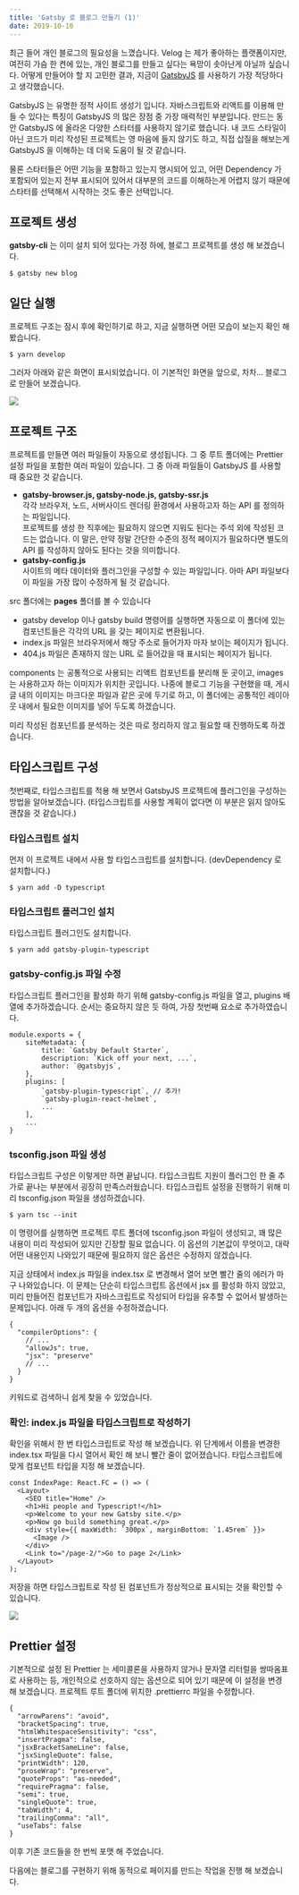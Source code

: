 ```yaml
---
title: 'Gatsby 로 블로그 만들기 (1)'
date: 2019-10-10
---
```


최근 들어 개인 블로그의 필요성을 느꼈습니다. Velog 는 제가 좋아하는 플랫폼이지만, 여전히 가슴 한 켠에 있는, 개인 블로그를 만들고 싶다는 욕망이 솟아난게 아닐까 싶습니다. 어떻게 만들어야 할 지 고민한 결과, 지금이 [GatsbyJS](https://www.gatsbyjs.org/) 를 사용하기 가장 적당하다고 생각했습니다.

GatsbyJS 는 유명한 정적 사이트 생성기 입니다. 자바스크립트와 리액트를 이용해 만들 수 있다는 특징이 GatsbyJS 의 많은 장점 중 가장 매력적인 부분입니다. 만드는 동안 GatsbyJS 에 올라온 다양한 스타터를 사용하지 않기로 했습니다. 내 코드 스타일이 아닌 코드가 미리 작성된 프로젝트는 영 마음에 들지 않기도 하고, 직접 삽질을 해보는게 GatsbyJS 을 이해하는 데 더욱 도움이 될 것 같습니다.

물론 스타터들은 어떤 기능을 포함하고 있는지 명시되어 있고, 어떤 Dependency 가 포함되어 있는지 전부 표시되어 있어서 대부분의 코드를 이해하는게 어렵지 않기 때문에 스타터를 선택해서 시작하는 것도 좋은 선택입니다.

## 프로젝트 생성

**gatsby-cli** 는 이미 설치 되어 있다는 가정 하에, 블로그 프로젝트를 생성 해 보겠습니다.

```
$ gatsby new blog
```

## 일단 실행

프로젝트 구조는 잠시 후에 확인하기로 하고, 지금 실행하면 어떤 모습이 보는지 확인 해 봤습니다.

```
$ yarn develop
```

그러자 아래와 같은 화면이 표시되었습니다. 이 기본적인 화면을 앞으로, 차차... 블로그로 만들어 보겠습니다.

![](./e8172aa9-e845-4e41-9343-eab65fef9fdf_default-starter.png)

## 프로젝트 구조

프로젝트를 만들면 여러 파일들이 자동으로 생성됩니다. 그 중 루트 폴더에는 Prettier 설정 파일을 포함한 여러 파일이 있습니다. 그 중 아래 파일들이 GatsbyJS 를 사용할 때 중요한 것 같습니다.

- **gatsby-browser.js, gatsby-node.js, gatsby-ssr.js**\
  각각 브라우저, 노드, 서버사이드 렌더링 환경에서 사용하고자 하는 API 를 정의하는 파일입니다.\
  프로젝트를 생성 한 직후에는 필요하지 않으면 지워도 된다는 주석 외에 작성된 코드는 없습니다. 이 말은, 만약 정말 간단한 수준의 정적 페이지가 필요하다면 별도의 API 를 작성하지 않아도 된다는 것을 의미합니다.
- **gatsby-config.js**\
  사이트의 메타 데이터와 플러그인을 구성할 수 있는 파일입니다. 아마 API 파일보다 이 파일을 가장 많이 수정하게 될 것 같습니다.

src 폴더에는 **pages** 폴더를 볼 수 있습니다

- gatsby develop 이나 gatsby build 명령어를 실행하면 자동으로 이 폴더에 있는 컴포넌트들은 각각의 URL 을 갖는 페이지로 변환됩니다.
- index.js 파일은 브라우저에서 해당 주소로 들어가자 마자 보이는 페이지가 됩니다.
- 404.js 파일은 존재하지 않는 URL 로 들어갔을 때 표시되는 페이지가 됩니다.

components 는 공통적으로 사용되는 리액트 컴포넌트를 분리해 둔 곳이고, images 는 사용하고자 하는 이미지가 위치한 곳입니다. 나중에 블로그 기능을 구현했을 때, 게시글 내의 이미지는 마크다운 파일과 같은 곳에 두기로 하고, 이 폴더에는 공통적인 레이아웃 내에서 필요한 이미지를 넣어 두도록 하겠습니다.

미리 작성된 컴포넌트를 분석하는 것은 따로 정리하지 않고 필요할 때 진행하도록 하겠습니다.

## 타입스크립트 구성

첫번째로, 타입스크립트를 적용 해 보면서 GatsbyJS 프로젝트에 플러그인을 구성하는 방법을 알아보겠습니다. (타입스크립트를 사용할 계획이 없다면 이 부분은 읽지 않아도 괜찮을 것 같습니다.)

### 타입스크립트 설치

먼저 이 프로젝트 내에서 사용 할 타입스크립트를 설치합니다. (devDependency 로 설치합니다.)

```
$ yarn add -D typescript
```

### 타입스크립트 플러그인 설치

타입스크립트 플러그인도 설치합니다.

```
$ yarn add gatsby-plugin-typescript
```

### gatsby-config.js 파일 수정

타입스크립트 플러그인을 활성화 하기 위해 gatsby-config.js 파일을 열고, plugins 배열에 추가하겠습니다. 순서는 중요하지 않은 듯 하여, 가장 첫번째 요소로 추가하였습니다.

```
module.exports = {
    siteMetadata: {
        title: `Gatsby Default Starter`,
        description: `Kick off your next, ...`,
        author: `@gatsbyjs`,
    },
    plugins: [
        `gatsby-plugin-typescript`, // 추가!
        `gatsby-plugin-react-helmet`,
        ...
    ],
    ...
}
```

### tsconfig.json 파일 생성

타입스크립트 구성은 이렇게만 하면 끝납니다. 타입스크립트 지원이 플러그인 한 줄 추가로 끝나는 부분에서 굉장히 만족스러웠습니다. 타입스크립트 설정을 진행하기 위해 미리 tsconfig.json 파일을 생성하겠습니다.

```
$ yarn tsc --init
```

이 명령어를 실행하면 프로젝트 루트 폴더에 tsconfig.json 파일이 생성되고, 꽤 많은 내용이 미리 작성되어 있지만 긴장할 필요 없습니다. 이 옵션의 기본값이 무엇이고, 대략 어떤 내용인지 나와있기 때문에 필요하지 않은 옵션은 수정하지 않겠습니다.

지금 상태에서 index.js 파일을 index.tsx 로 변경해서 열어 보면 빨간 줄의 에러가 마구 나와있습니다. 이 문제는 단순히 타입스크립트 옵션에서 jsx 를 활성화 하지 않았고, 미리 만들어진 컴포넌트가 자바스크립트로 작성되어 타입을 유추할 수 없어서 발생하는 문제입니다. 아래 두 개의 옵션을 수정하겠습니다.

```
{
  "compilerOptions": {
    // ...
    "allowJs": true,
    "jsx": "preserve"
    // ...
  }
}
```

키워드로 검색하니 쉽게 찾을 수 있었습니다.

### 확인: index.js 파일을 타입스크립트로 작성하기

확인을 위해서 한 번 타입스크립트로 작성 해 보겠습니다. 위 단계에서 이름을 변경한 index.tsx 파일을 다시 열어서 확인 해 보니 빨간 줄이 없어졌습니다. 타입스크립트에 맞게 컴포넌트 타입을 지정 해 보겠습니다.

```
const IndexPage: React.FC = () => (
  <Layout>
    <SEO title="Home" />
    <h1>Hi people and Typescript!</h1>
    <p>Welcome to your new Gatsby site.</p>
    <p>Now go build something great.</p>
    <div style={{ maxWidth: `300px`, marginBottom: `1.45rem` }}>
      <Image />
    </div>
    <Link to="/page-2/">Go to page 2</Link>
  </Layout>
);
```

저장을 하면 타입스크립트로 작성 된 컴포넌트가 정상적으로 표시되는 것을 확인할 수 있습니다.

![](./f48de341-7058-498e-beb6-9a43bcbb3a1b_default-starter-with-typescript.png)

## Prettier 설정

기본적으로 설정 된 Prettier 는 세미콜론을 사용하지 않거나 문자열 리터럴을 쌍따옴표로 사용하는 등, 개인적으로 선호하지 않는 옵션으로 되어 있기 때문에 이 설정을 변경 해 보겠습니다. 프로젝트 루트 폴더에 위치한 .prettierrc 파일을 수정합니다.

```
{
  "arrowParens": "avoid",
  "bracketSpacing": true,
  "htmlWhitespaceSensitivity": "css",
  "insertPragma": false,
  "jsxBracketSameLine": false,
  "jsxSingleQuote": false,
  "printWidth": 120,
  "proseWrap": "preserve",
  "quoteProps": "as-needed",
  "requirePragma": false,
  "semi": true,
  "singleQuote": true,
  "tabWidth": 4,
  "trailingComma": "all",
  "useTabs": false
}
```

이후 기존 코드들을 한 번씩 포맷 해 주었습니다.

다음에는 블로그를 구현하기 위해 동적으로 페이지를 만드는 작업을 진행 해 보겠습니다.
